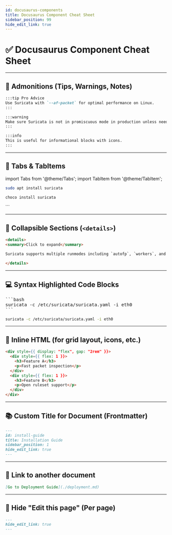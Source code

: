 ```yaml
---
id: docusaurus-components
title: Docusaurus Component Cheat Sheet
sidebar_position: 99
hide_edit_link: true
---
```


# ✅ Docusaurus Component Cheat Sheet

---

## 📘 Admonitions (Tips, Warnings, Notes)

```md
:::tip Pro Advice
Use Suricata with `--af-packet` for optimal performance on Linux.
:::

:::warning
Make sure Suricata is not in promiscuous mode in production unless needed.
:::

:::info
This is useful for informational blocks with icons.
:::
```

---

## 🧩 Tabs & TabItems


import Tabs from '@theme/Tabs';
import TabItem from '@theme/TabItem';


<Tabs>
  <TabItem value="linux" label="Linux" default>

  ```bash
  sudo apt install suricata
  ```

  </TabItem>
  <TabItem value="windows" label="Windows">

  ```powershell
  choco install suricata
  ```

  </TabItem>
</Tabs>
```

---

## 📂 Collapsible Sections (`<details>`)

```html
<details>
<summary>Click to expand</summary>

Suricata supports multiple runmodes including `autofp`, `workers`, and `single`.

</details>
```

---

## 💻 Syntax Highlighted Code Blocks

<pre>
&#96;&#96;&#96;bash
suricata -c /etc/suricata/suricata.yaml -i eth0
&#96;&#96;&#96;
</pre>

```bash
suricata -c /etc/suricata/suricata.yaml -i eth0
```

---

## 📝 Inline HTML (for grid layout, icons, etc.)

```html
<div style={{ display: "flex", gap: "2rem" }}>
  <div style={{ flex: 1 }}>
    <h3>Feature A</h3>
    <p>Fast packet inspection</p>
  </div>
  <div style={{ flex: 1 }}>
    <h3>Feature B</h3>
    <p>Open ruleset support</p>
  </div>
</div>
```

---

## 📚 Custom Title for Document (Frontmatter)

```md
---
id: install-guide
title: Installation Guide
sidebar_position: 1
hide_edit_link: true
---
```

---

## 📎 Link to another document

```md
[Go to Deployment Guide](./deployment.md)
```

---

## 🔧 Hide "Edit this page" (Per page)

```md
---
hide_edit_link: true
---
```